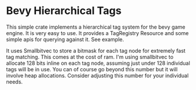 # Bevy Hierarchical Tags

This simple crate implements a hierarchical tag system for the bevy game engine.  It is very easy to use.  It provides a TagRegistry Resource and some simple apis for querying against it.  See example.

It uses Smallbitvec to store a bitmask for each tag node for extremely fast tag matching.  This comes at the cost of ram.  I'm using smallbitvec to allocate 128 bits inline on each tag node, assuming just under 128 individual tags will be in use.  You can of course go beyond this number but it will involve heap allocations.  Consider adjusting this number for your individual needs.
